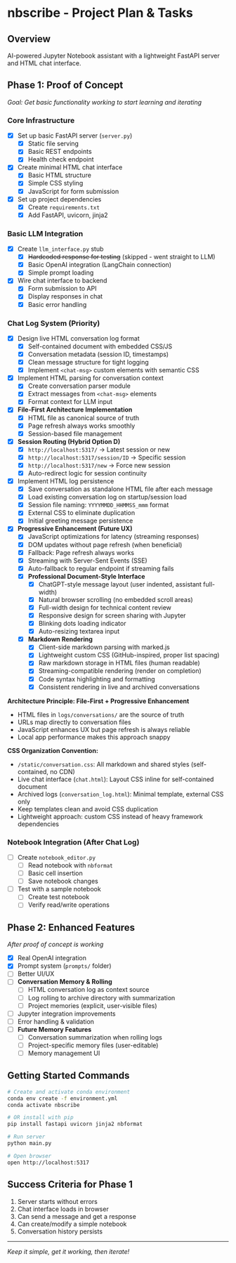 # nbscribe - Project Plan & Tasks

## Overview
AI-powered Jupyter Notebook assistant with a lightweight FastAPI server and HTML chat interface.

## Phase 1: Proof of Concept
*Goal: Get basic functionality working to start learning and iterating*

### Core Infrastructure
- [x] Set up basic FastAPI server (`server.py`)
  - [x] Static file serving
  - [x] Basic REST endpoints
  - [x] Health check endpoint
- [x] Create minimal HTML chat interface
  - [x] Basic HTML structure
  - [x] Simple CSS styling
  - [x] JavaScript for form submission
- [x] Set up project dependencies
  - [x] Create `requirements.txt`
  - [x] Add FastAPI, uvicorn, jinja2

### Basic LLM Integration
- [x] Create `llm_interface.py` stub
  - [x] ~~Hardcoded response for testing~~ (skipped - went straight to LLM)
  - [x] Basic OpenAI integration (LangChain connection)
  - [x] Simple prompt loading
- [x] Wire chat interface to backend
  - [x] Form submission to API
  - [x] Display responses in chat
  - [x] Basic error handling

### Chat Log System (Priority)
- [x] Design live HTML conversation log format
  - [x] Self-contained document with embedded CSS/JS
  - [x] Conversation metadata (session ID, timestamps)  
  - [x] Clean message structure for tight logging
  - [x] Implement `<chat-msg>` custom elements with semantic CSS
- [x] Implement HTML parsing for conversation context
  - [x] Create conversation parser module
  - [x] Extract messages from `<chat-msg>` elements
  - [x] Format context for LLM input
- [x] **File-First Architecture Implementation**
  - [x] HTML file as canonical source of truth
  - [x] Page refresh always works smoothly
  - [x] Session-based file management
- [x] **Session Routing (Hybrid Option D)**
  - [x] `http://localhost:5317/` → Latest session or new
  - [x] `http://localhost:5317/session/ID` → Specific session
  - [x] `http://localhost:5317/new` → Force new session
  - [x] Auto-redirect logic for session continuity
- [x] Implement HTML log persistence
  - [x] Save conversation as standalone HTML file after each message
  - [x] Load existing conversation log on startup/session load
  - [x] Session file naming: `YYYYMMDD_HHMMSS_mmm` format
  - [x] External CSS to eliminate duplication
  - [x] Initial greeting message persistence
- [x] **Progressive Enhancement (Future UX)**
  - [x] JavaScript optimizations for latency (streaming responses)
  - [x] DOM updates without page refresh (when beneficial)
  - [x] Fallback: Page refresh always works
  - [x] Streaming with Server-Sent Events (SSE)
  - [x] Auto-fallback to regular endpoint if streaming fails
  - [x] **Professional Document-Style Interface**
    - [x] ChatGPT-style message layout (user indented, assistant full-width)
    - [x] Natural browser scrolling (no embedded scroll areas)
    - [x] Full-width design for technical content review
    - [x] Responsive design for screen sharing with Jupyter
    - [x] Blinking dots loading indicator
    - [x] Auto-resizing textarea input
  - [x] **Markdown Rendering**
    - [x] Client-side markdown parsing with marked.js
    - [x] Lightweight custom CSS (GitHub-inspired, proper list spacing)
    - [x] Raw markdown storage in HTML files (human readable)
    - [x] Streaming-compatible rendering (render on completion)
    - [x] Code syntax highlighting and formatting
    - [x] Consistent rendering in live and archived conversations

**Architecture Principle: File-First + Progressive Enhancement**
- HTML files in `logs/conversations/` are the source of truth
- URLs map directly to conversation files
- JavaScript enhances UX but page refresh is always reliable
- Local app performance makes this approach snappy

**CSS Organization Convention:**
- `/static/conversation.css`: All markdown and shared styles (self-contained, no CDN)
- Live chat interface (`chat.html`): Layout CSS inline for self-contained document
- Archived logs (`conversation_log.html`): Minimal template, external CSS only
- Keep templates clean and avoid CSS duplication
- Lightweight approach: custom CSS instead of heavy framework dependencies

### Notebook Integration (After Chat Log)
- [ ] Create `notebook_editor.py`
  - [ ] Read notebook with `nbformat`
  - [ ] Basic cell insertion
  - [ ] Save notebook changes
- [ ] Test with a sample notebook
  - [ ] Create test notebook
  - [ ] Verify read/write operations

## Phase 2: Enhanced Features
*After proof of concept is working*

- [x] Real OpenAI integration
- [x] Prompt system (`prompts/` folder)
- [ ] Better UI/UX
- [ ] **Conversation Memory & Rolling**
  - [ ] HTML conversation log as context source
  - [ ] Log rolling to archive directory with summarization
  - [ ] Project memories (explicit, user-visible files)
- [ ] Jupyter integration improvements
- [ ] Error handling & validation
- [ ] **Future Memory Features**
  - [ ] Conversation summarization when rolling logs
  - [ ] Project-specific memory files (user-editable)
  - [ ] Memory management UI

## Getting Started Commands

```bash
# Create and activate conda environment
conda env create -f environment.yml
conda activate nbscribe

# OR install with pip
pip install fastapi uvicorn jinja2 nbformat

# Run server
python main.py

# Open browser
open http://localhost:5317
```

## Success Criteria for Phase 1
1. Server starts without errors
2. Chat interface loads in browser
3. Can send a message and get a response
4. Can create/modify a simple notebook
5. Conversation history persists

---

*Keep it simple, get it working, then iterate!* 